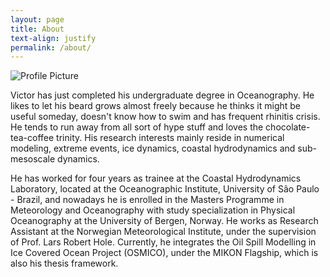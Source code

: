 ```yaml
---
layout: page
title: About
text-align: justify
permalink: /about/
---
```


<img src="{{ site.baseurl }}/assets/eu.png" title="Profile Picture" class="profile">


  
Victor has just completed his undergraduate degree in Oceanography. He likes to let his beard grows almost freely because he thinks it might be useful someday, doesn't know how to swim and has frequent rhinitis crisis. He tends to run away from all sort of hype stuff and loves the chocolate-tea-coffee trinity. His research interests mainly reside in numerical modeling, extreme events, ice dynamics, coastal hydrodynamics and sub-mesoscale dynamics. 

He has worked for four years as trainee at the Coastal Hydrodynamics Laboratory, located at the Oceanographic Institute, University of São Paulo - Brazil, and nowadays he is enrolled in the Masters Programme in Meteorology and Oceanography with study specialization in Physical Oceanography at the University of Bergen, Norway. He works as Research Assistant at the Norwegian Meteorological Institute, under the supervision of Prof. Lars Robert Hole. Currently, he integrates the Oil Spill Modelling in Ice Covered Ocean Project (OSMICO), under the MIKON Flagship, which is also his thesis framework. 


